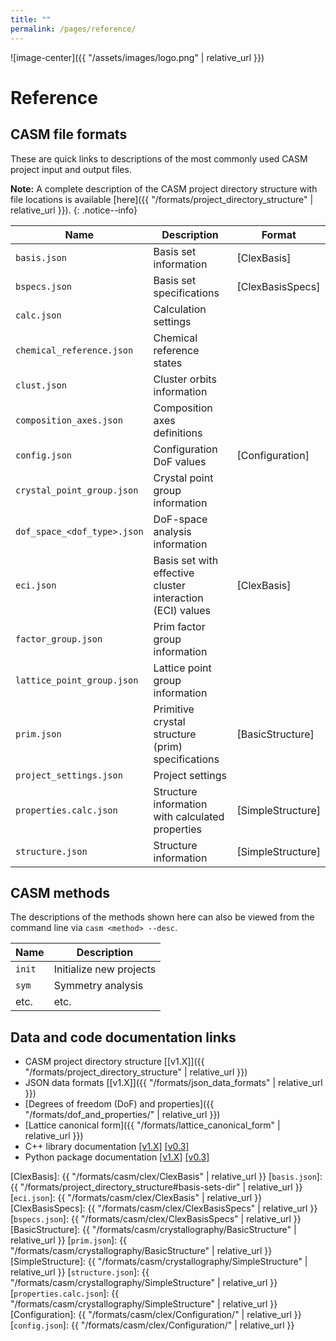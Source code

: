 ```yaml
---
title: ""
permalink: /pages/reference/
---
```


![image-center]({{ "/assets/images/logo.png" | relative_url }})

# Reference

## CASM file formats

These are quick links to descriptions of the most commonly used CASM project input and output files.

**Note:** A complete description of the CASM project directory structure with file locations is available [here]({{ "/formats/project_directory_structure" | relative_url }}).
{: .notice--info}

| Name | Description | Format |
|-|-|-|
| `basis.json` | Basis set information | [ClexBasis] |
| `bspecs.json` | Basis set specifications | [ClexBasisSpecs] |
| `calc.json` | Calculation settings |
| `chemical_reference.json` | Chemical reference states |
| `clust.json` | Cluster orbits information |
| `composition_axes.json` | Composition axes definitions |
| `config.json` | Configuration DoF values | [Configuration] |
| `crystal_point_group.json` | Crystal point group information |
| `dof_space_<dof_type>.json` | DoF-space analysis information |
| `eci.json` | Basis set with effective cluster interaction (ECI) values | [ClexBasis] |
| `factor_group.json` | Prim factor group information |
| `lattice_point_group.json` | Lattice point group information |
| `prim.json` | Primitive crystal structure (prim) specifications | [BasicStructure] |
| `project_settings.json` | Project settings |
| `properties.calc.json` | Structure information with calculated properties |  [SimpleStructure] |
| `structure.json`  | Structure information | [SimpleStructure] |


## CASM methods

The descriptions of the methods shown here can also be viewed from the command line via ``casm <method> --desc``.

| Name | Description |
|-|-|
| `init` | Initialize new projects |
| `sym` | Symmetry analysis |
| etc. | etc. |

## Data and code documentation links

- CASM project directory structure [[v1.X]]({{ "/formats/project_directory_structure" | relative_url }})
- JSON data formats [[v1.X]]({{ "/formats/json_data_formats" | relative_url }})
- [Degrees of freedom (DoF) and properties]({{ "/formats/dof_and_properties/" | relative_url }})
- [Lattice canonical form]({{ "/formats/lattice_canonical_form" |  relative_url }})
- C++ library documentation [[v1.X]](https://prisms-center.github.io/CASMcode_cppdocs/latest/modules.html) [[v0.3]](https://prisms-center.github.io/CASMcode_cppdocs/0.3/modules.html)
- Python package documentation [[v1.X]](https://prisms-center.github.io/CASMcode_pydocs/latest/index.html) [[v0.3]](https://prisms-center.github.io/CASMcode_pydocs/0.3/index.html)


[ClexBasis]: {{ "/formats/casm/clex/ClexBasis" | relative_url }}
[`basis.json`]: {{ "/formats/project_directory_structure#basis-sets-dir" | relative_url }}
[`eci.json`]: {{ "/formats/casm/clex/ClexBasis" | relative_url }}
[ClexBasisSpecs]: {{ "/formats/casm/clex/ClexBasisSpecs" | relative_url }}
[`bspecs.json`]: {{ "/formats/casm/clex/ClexBasisSpecs" | relative_url }}
[BasicStructure]: {{ "/formats/casm/crystallography/BasicStructure" |  relative_url }}
[`prim.json`]: {{ "/formats/casm/crystallography/BasicStructure" |  relative_url }}
[SimpleStructure]: {{ "/formats/casm/crystallography/SimpleStructure" |  relative_url }}
[`structure.json`]: {{ "/formats/casm/crystallography/SimpleStructure" |  relative_url }}
[`properties.calc.json`]: {{ "/formats/casm/crystallography/SimpleStructure" |  relative_url }}
[Configuration]: {{ "/formats/casm/clex/Configuration/" |  relative_url }}
[`config.json`]: {{ "/formats/casm/clex/Configuration/" |  relative_url }}
